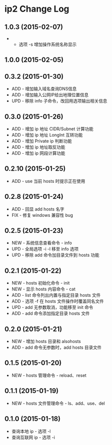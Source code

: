 # ip2 Change Log

## 1.0.3 (2015-02-07)
- * 选项 -s 增加操作系统名称显示

## 1.0.0 (2015-02-05)

## 0.3.2 (2015-01-30)
- ADD - 增加输入域名查询DNS信息
- ADD - 增加输入公网IP给出地理位置信息
- UPD - 移除 info 子命令，改回用选项输出相关信息

## 0.3.0 (2015-01-26)
- ADD - 增加 ip 地址 CIDR/Subnet 计算功能
- ADD - 增加 ip 地址 LongInt 互转功能
- ADD - 增加 Private ip 判断功能
- ADD - 增加 ip 地址取反功能
- ADD - 增加 ip 网段计算功能

## 0.2.10 (2015-01-25)
- ADD - use 当前 hosts 时提示正在使用

## 0.2.8 (2015-01-24)
- ADD - 回显 add hosts 名字
- FIX - 修复 windows 兼容性 bug

## 0.2.5 (2015-01-23)
- NEW - 系统信息查看命令 - info
- UPD - 全局选项 -i -l 移至 info 选项
- UPD - 移除 add 命令加目录文件到 hosts 功能

## 0.2.1 (2015-01-22)
- NEW - hosts 初始化命令 - init
- NEW - 显示 hosts 内容命令 - cat
- ADD - list 命令列出内置与指定目录 hosts 文件
- ADD - 选项 -f 在 hosts 文件操作时覆盖同名文件
- UPD - add 无参数取消，功能移至 init 命令
- ADD - add 命令添加指定目录 hosts 文件

## 0.2.0 (2015-01-21)
- NEW - 增加 hosts 目录和 alsohosts
- ADD - add 命令无参数时，add hosts 目录文件

## 0.1.5 (2015-01-20)
- NEW - hosts 管理命令 - reload、reset

## 0.1.1 (2015-01-19)
- NEW - hosts 文件管理命令 - ls、add、use、del

## 0.1.0 (2015-01-18)
- 查询本地 ip - 选项 -l
- 查询互联网 ip - 选项 -i
